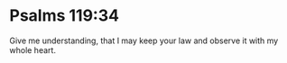# Psalms 119:34

Give me understanding, that I may keep your law and observe it with my whole heart.

